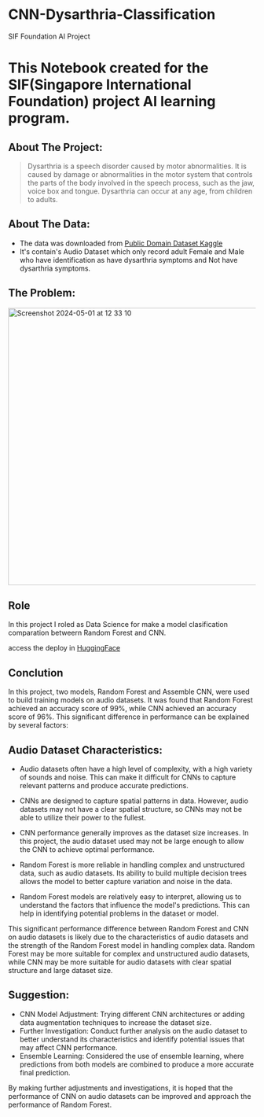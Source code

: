 # CNN-Dysarthria-Classification
SIF Foundation AI Project
# This Notebook created for the SIF(Singapore International Foundation) project AI learning program.

## About The Project:
> Dysarthria is a speech disorder caused by motor abnormalities. It is caused by damage or abnormalities in the motor system that controls the parts of the body involved in the speech process, such as the jaw, voice box and tongue. Dysarthria can occur at any age, from children to adults.

## About The Data: 
- The data was downloaded from [Public Domain Dataset Kaggle ](https://www.kaggle.com/datasets/poojag718/dysarthria-and-nondysarthria-speech-dataset?select=data_with_path.csv)
- It's contain's Audio Dataset which only record adult Female and Male who have identification as have dysarthria symptoms and Not have dysarthria symptoms.

## The Problem:
<img width="564" alt="Screenshot 2024-05-01 at 12 33 10" src="https://github.com/YolandaKrisnadita/CNN-Dysarthria-Classification/assets/92908655/9e2edc39-6a80-4335-84e3-002b34a8fafc">

## Role
In this project I roled as Data Science for make a model clasification comparation betweern Random Forest and CNN.

access the deploy in [HuggingFace](https://huggingface.co/spaces/Obakeneesan/Dysarthria-SIP-Project)

## Conclution
In this project, two models, Random Forest and Assemble CNN, were used to build training models on audio datasets. It was found that Random Forest achieved an accuracy score of 99%, while CNN achieved an accuracy score of 96%. This significant difference in performance can be explained by several factors:

## Audio Dataset Characteristics:

- Audio datasets often have a high level of complexity, with a high variety of sounds and noise. This can make it difficult for CNNs to capture relevant patterns and produce accurate predictions.
- CNNs are designed to capture spatial patterns in data. However, audio datasets may not have a clear spatial structure, so CNNs may not be able to utilize their power to the fullest.
- CNN performance generally improves as the dataset size increases. In this project, the audio dataset used may not be large enough to allow the CNN to achieve optimal performance.

- Random Forest is more reliable in handling complex and unstructured data, such as audio datasets. Its ability to build multiple decision trees allows the model to better capture variation and noise in the data.
- Random Forest models are relatively easy to interpret, allowing us to understand the factors that influence the model's predictions. This can help in identifying potential problems in the dataset or model.

This significant performance difference between Random Forest and CNN on audio datasets is likely due to the characteristics of audio datasets and the strength of the Random Forest model in handling complex data. Random Forest may be more suitable for complex and unstructured audio datasets, while CNN may be more suitable for audio datasets with clear spatial structure and large dataset size.

## Suggestion:

- CNN Model Adjustment: Trying different CNN architectures or adding data augmentation techniques to increase the dataset size.
- Further Investigation: Conduct further analysis on the audio dataset to better understand its characteristics and identify potential issues that may affect CNN performance.
- Ensemble Learning: Considered the use of ensemble learning, where predictions from both models are combined to produce a more accurate final prediction.

By making further adjustments and investigations, it is hoped that the performance of CNN on audio datasets can be improved and approach the performance of Random Forest.
